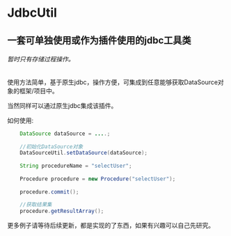# JdbcUtil
## 一套可单独使用或作为插件使用的jdbc工具类
###### 暂时只有存储过程操作。


使用方法简单，基于原生jdbc，操作方便，可集成到任意能够获取DataSource对象的框架/项目中。

当然同样可以通过原生jdbc集成该插件。

如何使用:
```java
    DataSource dataSource = ....;
    
    //初始化DataSource对象
    DataSourceUtil.setDataSource(dataSource);
    
    String procedureName = "selectUser";
    
    Procedure procedure = new Procedure("selectUser");
    
    procedure.commit();
    
    //获取结果集
    procedure.getResultArray();
```

更多例子请等待后续更新，都是实现的了东西，如果有兴趣可以自己先研究。


